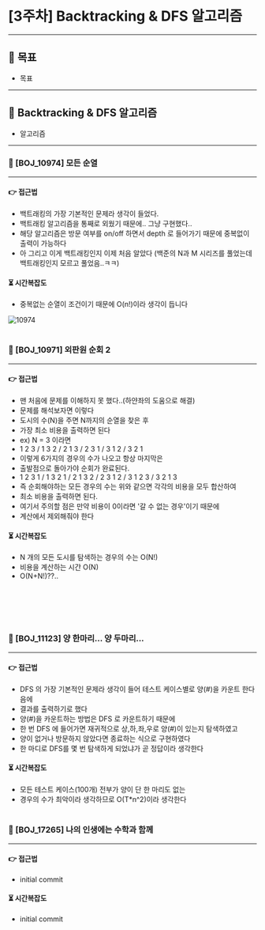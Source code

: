 # [3주차] Backtracking & DFS 알고리즘

***

## 🎯 목표

* 목표

---

## 🔄️ Backtracking & DFS 알고리즘

- 알고리즘

---

### 🎯 [BOJ_10974] 모든 순열

---

#### 👉 접근법

- 백트래킹의 가장 기본적인 문제라 생각이 들었다.
- 백트래킹 알고리즘을 통째로 외웠기 때문에.. 그냥 구현했다..
- 해당 알고리즘은 방문 여부를 on/off 하면서 depth 로 들어가기 때문에 중복없이 출력이 가능하다
- 아 그리고 이게 백트래킹인지 이제 처음 알았다 (백준의 N과 M 시리즈를 풀었는데 백트래킹인지 모르고 풀었음..ㅋㅋ)

#### ⏳ 시간복잡도

- 중복없는 순열이 조건이기 때문에 O(n!)이라 생각이 듭니다

![10974](https://github.com/DoYouKnowAlgorithm/Class1/assets/110602069/ebcd2594-a5d0-42ad-98ed-3fd8aca7974a)

#

### 🎯 [BOJ_10971] 외판원 순회 2

---

#### 👉 접근법

- 맨 처음에 문제를 이해하지 못 했다..(하얀좌의 도움으로 해결)
- 문제를 해석보자면 이렇다
- 도시의 수(N)을 주면 N까지의 순열을 찾은 후
- 가장 최소 비용을 출력하면 된다
- ex) N = 3 이라면
- 1 2 3 / 1 3 2 / 2 1 3 / 2 3 1 / 3 1 2 / 3 2 1
- 이렇게 6가지의 경우의 수가 나오고 항상 마지막은
- 출발점으로 돌아가야 순회가 완료된다.
- 1 2 3 1 / 1 3 2 1 / 2 1 3 2 / 2 3 1 2 / 3 1 2 3 / 3 2 1 3
- 즉 순회해야하는 모든 경우의 수는 위와 같으면 각각의 비용을 모두 합산하여
- 최소 비용을 출력하면 된다.
- 여기서 주의할 점은 만약 비용이 0이라면 '갈 수 없는 경우'이기 때문에
- 계산에서 제외해줘야 한다

#### ⏳ 시간복잡도

- N 개의 모든 도시를 탐색하는 경우의 수는 O(N!)
- 비용을 계산하는 시간 O(N)
- O(N+N!)??..



<br>
<br>
<br>
<br>

### 🎯 [BOJ_11123] 양 한마리... 양 두마리...

---

#### 👉 접근법

- DFS 의 가장 기본적인 문제라 생각이 들어 테스트 케이스별로 양(#)을 카운트 한다음에
- 결과를 출력하기로 했다
- 양(#)을 카운트하는 방법은 DFS 로 카운트하기 때문에
- 한 번 DFS 에 들어가면 재귀적으로 상,하,좌,우로 양(#)이 있는지 탐색하였고
- 양이 없거나 방문하지 않았다면 종료하는 식으로 구현하였다
- 한 마디로 DFS를 몇 번 탐색하게 되었냐가 곧 정답이라 생각한다

#### ⏳ 시간복잡도

- 모든 테스트 케이스(100개) 전부가 양이 단 한 마리도 없는
- 경우의 수가 최악이라 생각하므로 O(T*n^2)이라 생각한다

#

### 🎯 [BOJ_17265] 나의 인생에는 수학과 함께

---

#### 👉 접근법

- initial commit

#### ⏳ 시간복잡도

- initial commit
